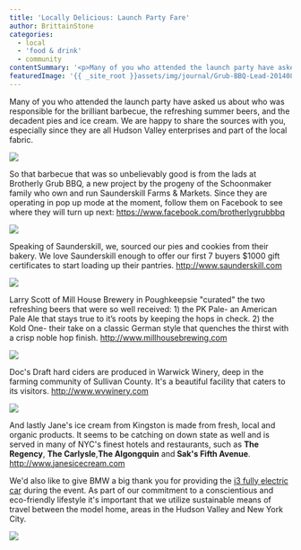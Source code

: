 ```yaml
---
title: 'Locally Delicious: Launch Party Fare'
author: BrittainStone
categories:
  - local
  - 'food & drink'
  - community
contentSummary: '<p>Many of you who attended the launch party have asked us about who was responsible for the brilliant barbecue, the refreshing summer beers, and the decadent pies and ice cream. We are happy to share the sources with you, especially since they are all Hudson Valley enterprises and part of the local fabric.</p>'
featuredImage: '{{ _site_root }}assets/img/journal/Grub-BBQ-Lead-20140806140612.jpg'
---
```

<p>Many of you who attended the launch party have asked us about who was responsible for the brilliant barbecue, the refreshing summer beers, and the decadent pies and ice cream. We are happy to share the sources with you, especially since they are all Hudson Valley enterprises and part of the local fabric.</p><p><img src="/assets/img/journal/Grub BBQ.jpg"></p><p>So that barbecue that was so unbelievably good is from the lads at Brotherly Grub BBQ, a new project by the progeny of the Schoonmaker family who own and run Saunderskill Farms & Markets. Since they are operating in pop up mode at the moment, follow them on Facebook to see where they will turn up next:&nbsp;<a href="https://www.facebook.com/brotherlygrubbbq">https://www.facebook.<wbr>com/brotherlygrubbbq</a></p><p><img src="/assets/img/journal/Saunderskill.jpg"></p><p>Speaking of Saunderskill, we, sourced our pies and cookies from their bakery. We love Saunderskill enough to offer our first 7 buyers $1000 gift certificates to start loading up their pantries.  <a href="http://www.saunderskill.com/">http://www.saunderskill.com</a></p><p><img src="/assets/img/journal/Mill-House-and-BMW.jpg"></p><p>Larry Scott of Mill House Brewery in Poughkeepsie "curated" the two refreshing beers that were so well received: 1)  the PK Pale- an American Pale Ale that stays true to it’s roots by keeping the hops in check. 2) the Kold One- their take on a classic German style that quenches the thirst with a crisp noble hop finish.&nbsp;<a href="http://www.millhousebrewing.com/">http://www.millhousebrewing.<wbr>com</a></p><p><img src="/assets/img/journal/Warwick Winery.jpg"></p><p>Doc's Draft hard ciders are produced in Warwick Winery, deep in the farming community of Sullivan County. It's a beautiful facility that caters to its visitors.&nbsp;<a href="http://www.wvwinery.com/">http://www.wvwinery.<wbr>com</a></p><p><img src="/assets/img/journal/Janes Ice Cream.jpg"></p><p>And lastly Jane's ice cream from Kingston is made from fresh, local and organic products. It seems to be catching on down state as well and is served in many of NYC's finest hotels and restaurants, such as <strong>The Regency</strong>, <strong>The Carlysle</strong>,<strong>The Algongquin</strong> and<strong> Sak's Fifth Avenue</strong>. <a href="http://www.janesicecream.com/">http://www.<wbr>janesicecream.com</a></p><p>We'd also like to give BMW a big thank you for providing the&nbsp;<a href="http://www.bmw.com/com/en/newvehicles/i/i3/2013/showroom/" target="_blank">i3 fully electric car</a> during the event. As part of our commitment to a&nbsp;conscientious and eco-friendly&nbsp;lifestyle it's important that we utilize sustainable means of travel between the model home,&nbsp;areas in the Hudson Valley and New York City.&nbsp;</p><p><img src="/assets/img/journal/BMW i3.jpg"></p>